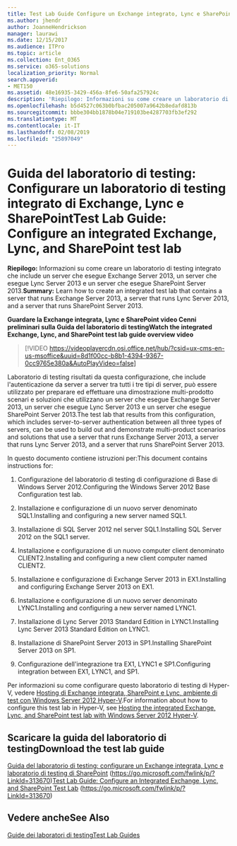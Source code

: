 ```yaml
---
title: Test Lab Guide Configure un Exchange integrato, Lync e SharePoint laboratorio di testing
ms.author: jhendr
author: JoanneHendrickson
manager: laurawi
ms.date: 12/15/2017
ms.audience: ITPro
ms.topic: article
ms.collection: Ent_O365
ms.service: o365-solutions
localization_priority: Normal
search.appverid:
- MET150
ms.assetid: 48e16935-3429-456a-8fe6-50afa257924c
description: 'Riepilogo: Informazioni su come creare un laboratorio di testing integrato che include un server che esegue Exchange Server 2013, un server che esegue Lync Server 2013 e un server che esegue SharePoint Server 2013.'
ms.openlocfilehash: b5d4527c063b0bfbac205007a9642b8edafd813b
ms.sourcegitcommit: bbbe304bb1878b04e719103be4287703fb3ef292
ms.translationtype: MT
ms.contentlocale: it-IT
ms.lasthandoff: 02/08/2019
ms.locfileid: "25897049"
---
```

# <a name="test-lab-guide-configure-an-integrated-exchange-lync-and-sharepoint-test-lab"></a><span data-ttu-id="b4133-103">Guida del laboratorio di testing: Configurare un laboratorio di testing integrato di Exchange, Lync e SharePoint</span><span class="sxs-lookup"><span data-stu-id="b4133-103">Test Lab Guide: Configure an integrated Exchange, Lync, and SharePoint test lab</span></span>

 <span data-ttu-id="b4133-104">**Riepilogo:** Informazioni su come creare un laboratorio di testing integrato che include un server che esegue Exchange Server 2013, un server che esegue Lync Server 2013 e un server che esegue SharePoint Server 2013.</span><span class="sxs-lookup"><span data-stu-id="b4133-104">**Summary:** Learn how to create an integrated test lab that contains a server that runs Exchange Server 2013, a server that runs Lync Server 2013, and a server that runs SharePoint Server 2013.</span></span>
 
<span data-ttu-id="b4133-105">**Guardare la Exchange integrata, Lync e SharePoint video Cenni preliminari sulla Guida del laboratorio di testing**</span><span class="sxs-lookup"><span data-stu-id="b4133-105">**Watch the integrated Exchange, Lync, and SharePoint test lab guide overview video**</span></span>

> [!VIDEO https://videoplayercdn.osi.office.net/hub/?csid=ux-cms-en-us-msoffice&uuid=8d1f00cc-b8b1-4394-9367-0cc9765e380a&AutoPlayVideo=false]
 
<span data-ttu-id="b4133-106">Laboratorio di testing risultati da questa configurazione, che include l'autenticazione da server a server tra tutti i tre tipi di server, può essere utilizzato per preparare ed effettuare una dimostrazione multi-prodotto scenari e soluzioni che utilizzano un server che esegue Exchange Server 2013, un server che esegue Lync Server 2013 e un server che esegue SharePoint Server 2013.</span><span class="sxs-lookup"><span data-stu-id="b4133-106">The test lab that results from this configuration, which includes server-to-server authentication between all three types of servers, can be used to build out and demonstrate multi-product scenarios and solutions that use a server that runs Exchange Server 2013, a server that runs Lync Server 2013, and a server that runs SharePoint Server 2013.</span></span>
  
<span data-ttu-id="b4133-107">In questo documento contiene istruzioni per:</span><span class="sxs-lookup"><span data-stu-id="b4133-107">This document contains instructions for:</span></span>
  
1. <span data-ttu-id="b4133-108">Configurazione del laboratorio di testing di configurazione di Base di Windows Server 2012.</span><span class="sxs-lookup"><span data-stu-id="b4133-108">Configuring the Windows Server 2012 Base Configuration test lab.</span></span>
    
2. <span data-ttu-id="b4133-109">Installazione e configurazione di un nuovo server denominato SQL1.</span><span class="sxs-lookup"><span data-stu-id="b4133-109">Installing and configuring a new server named SQL1.</span></span>
    
3. <span data-ttu-id="b4133-110">Installazione di SQL Server 2012 nel server SQL1.</span><span class="sxs-lookup"><span data-stu-id="b4133-110">Installing SQL Server 2012 on the SQL1 server.</span></span>
    
4. <span data-ttu-id="b4133-111">Installazione e configurazione di un nuovo computer client denominato CLIENT2.</span><span class="sxs-lookup"><span data-stu-id="b4133-111">Installing and configuring a new client computer named CLIENT2.</span></span>
    
5. <span data-ttu-id="b4133-112">Installazione e configurazione di Exchange Server 2013 in EX1.</span><span class="sxs-lookup"><span data-stu-id="b4133-112">Installing and configuring Exchange Server 2013 on EX1.</span></span>
    
6. <span data-ttu-id="b4133-113">Installazione e configurazione di un nuovo server denominato LYNC1.</span><span class="sxs-lookup"><span data-stu-id="b4133-113">Installing and configuring a new server named LYNC1.</span></span>
    
7. <span data-ttu-id="b4133-114">Installazione di Lync Server 2013 Standard Edition in LYNC1.</span><span class="sxs-lookup"><span data-stu-id="b4133-114">Installing Lync Server 2013 Standard Edition on LYNC1.</span></span>
    
8. <span data-ttu-id="b4133-115">Installazione di SharePoint Server 2013 in SP1.</span><span class="sxs-lookup"><span data-stu-id="b4133-115">Installing SharePoint Server 2013 on SP1.</span></span>
    
9. <span data-ttu-id="b4133-116">Configurazione dell'integrazione tra EX1, LYNC1 e SP1.</span><span class="sxs-lookup"><span data-stu-id="b4133-116">Configuring integration between EX1, LYNC1, and SP1.</span></span>
    
<span data-ttu-id="b4133-117">Per informazioni su come configurare questo laboratorio di testing di Hyper-V, vedere [Hosting di Exchange integrata, SharePoint e Lync, ambiente di test con Windows Server 2012 Hyper-V](https://social.technet.microsoft.com/wiki/contents/articles/18483.hosting-the-integrated-exchange-lync-and-sharepoint-test-lab-with-windows-server-2012-hyper-v.aspx).</span><span class="sxs-lookup"><span data-stu-id="b4133-117">For information about how to configure this test lab in Hyper-V, see [Hosting the integrated Exchange, Lync, and SharePoint test lab with Windows Server 2012 Hyper-V](https://social.technet.microsoft.com/wiki/contents/articles/18483.hosting-the-integrated-exchange-lync-and-sharepoint-test-lab-with-windows-server-2012-hyper-v.aspx).</span></span>
  
## <a name="download-the-test-lab-guide"></a><span data-ttu-id="b4133-118">Scaricare la guida del laboratorio di testing</span><span class="sxs-lookup"><span data-stu-id="b4133-118">Download the test lab guide</span></span>

<span data-ttu-id="b4133-119">[Guida del laboratorio di testing: configurare un Exchange integrata, Lync e laboratorio di testing di SharePoint](https://go.microsoft.com/fwlink/p/?LinkId=313670) (https://go.microsoft.com/fwlink/p/?LinkId=313670)</span><span class="sxs-lookup"><span data-stu-id="b4133-119">[Test Lab Guide: Configure an Integrated Exchange, Lync, and SharePoint Test Lab](https://go.microsoft.com/fwlink/p/?LinkId=313670) (https://go.microsoft.com/fwlink/p/?LinkId=313670)</span></span>
  
## <a name="see-also"></a><span data-ttu-id="b4133-120">Vedere anche</span><span class="sxs-lookup"><span data-stu-id="b4133-120">See Also</span></span>

[<span data-ttu-id="b4133-121">Guide dei laboratori di testing</span><span class="sxs-lookup"><span data-stu-id="b4133-121">Test Lab Guides</span></span>](https://go.microsoft.com/fwlink/p/?LinkId=202817)




